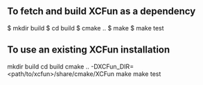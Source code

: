 To fetch and build XCFun as a dependency
----------------------------------------

$ mkdir build
$ cd build
$ cmake ..
$ make
$ make test


To use an existing XCFun installation
-------------------------------------

mkdir build
cd build
cmake .. -DXCFun_DIR=<path/to/xcfun>/share/cmake/XCFun
make
make test
